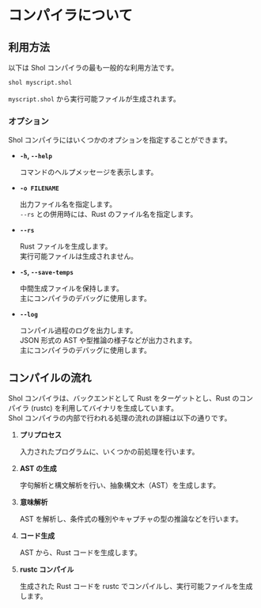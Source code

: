 # コンパイラについて

## 利用方法

以下は Shol コンパイラの最も一般的な利用方法です。

```sh
shol myscript.shol
```

`myscript.shol` から実行可能ファイルが生成されます。

### オプション

Shol コンパイラにはいくつかのオプションを指定することができます。

- **`-h`, `--help`**

    コマンドのヘルプメッセージを表示します。

- **`-o FILENAME`**

    出力ファイル名を指定します。\
    `--rs` との併用時には、Rust のファイル名を指定します。

- **`--rs`**

    Rust ファイルを生成します。\
    実行可能ファイルは生成されません。

- **`-S`, `--save-temps`**

    中間生成ファイルを保持します。\
    主にコンパイラのデバッグに使用します。

- **`--log`**

    コンパイル過程のログを出力します。\
    JSON 形式の AST や型推論の様子などが出力されます。\
    主にコンパイラのデバッグに使用します。

## コンパイルの流れ

Shol コンパイラは、バックエンドとして Rust をターゲットとし、Rust のコンパイラ (rustc) を利用してバイナリを生成しています。\
Shol コンパイラの内部で行われる処理の流れの詳細は以下の通りです。

1. **プリプロセス**

    入力されたプログラムに、いくつかの前処理を行います。

1. **AST の生成**

    字句解析と構文解析を行い、抽象構文木（AST）を生成します。

1. **意味解析**

    AST を解析し、条件式の種別やキャプチャの型の推論などを行います。

1. **コード生成**

    AST から、Rust コードを生成します。

1. **rustc コンパイル**

    生成された Rust コードを rustc でコンパイルし、実行可能ファイルを生成します。










